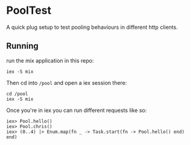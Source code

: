 # PoolTest

A quick plug setup to test pooling behaviours in different http clients.

## Running

run the mix application in this repo:


```
iex -S mix
```

Then cd into `/pool` and open a iex session there:

```
cd /pool
iex -S mix
```

Once you're in iex you can run different requests like so:

```
iex> Pool.hello()
iex> Pool.chris()
iex> (0..4) |> Enum.map(fn _ -> Task.start(fn -> Pool.hello() end) end)
```
